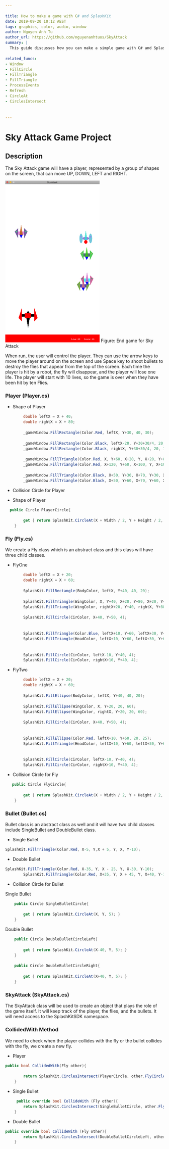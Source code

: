 ```yaml
---

title: How to make a game with C# and SplashKit
date: 2019-09-20 10:12 AEST
tags: graphics, color, audio, window
author: Nguyen Anh Tu
author_url: https://github.com/nguyenanhtuos/SkyAttack
summary: |
  This guide discusses how you can make a simple game with C# and SplashKit.

related_funcs:
- Window
- FillCircle
- FillTriangle
- FillTriangle
- ProcessEvents 
- Refresh
- CircleAt
- CirclesIntersect


---
```


# Sky Attack Game Project

## Description

The Sky Attack game will have a player, represented by a group of shapes on the screen, that can move UP, DOWN, LEFT and RIGHT.

<img src="/images/SkyAttack.png" width="300">
Figure: End game for Sky Attack

When run, the user will control the player. They can use the arrow keys to move the player around on the screen and use Space key to shoot bullets to destroy the flies that appear from the top of the screen. Each time the player is hit by a robot, the fly will disappear, and the player will lose one life. The player will start with 10 lives, so the game is over when they have been hit by ten Flies.

### Player (Player.cs)

* Shape of Player

```csharp
        double leftX = X + 40;
        double rightX = X + 80;

        _gameWindow.FillRectangle(Color.Red, leftX, Y+30, 40, 30);

        _gameWindow.FillRectangle(Color.Black, leftX-20, Y+30+30/4, 20, 15);
        _gameWindow.FillRectangle(Color.Black, rightX, Y+30+30/4, 20, 15);

        _gameWindow.FillTriangle(Color.Red, X, Y+60, X+20, Y, X+20, Y+80);
        _gameWindow.FillTriangle(Color.Red, X+120, Y+60, X+100, Y, X+100, Y+80);

        _gameWindow.FillTriangle(Color.Black, X+50, Y+30, X+70, Y+30, X+60, Y+15);        
        _gameWindow.FillTriangle(Color.Black, X+50, Y+60, X+70, Y+60, X+60, Y+120);

```

* Collision Circle for Player

* Shape of Player

```csharp
  public Circle PlayerCircle{

        get { return SplashKit.CircleAt(X + Width / 2, Y + Height / 2, 60); }
    }
```

### Fly (Fly.cs)
We create a Fly class which is an abstract class and this class will have three child classes.

* FlyOne
```csharp
        double leftX = X + 20;
        double rightX = X + 60;
        
        SplashKit.FillRectangle(BodyColor, leftX, Y+40, 40, 20);

        SplashKit.FillTriangle(WingColor, X, Y+40, X+20, Y+80, X+20, Y+20);
        SplashKit.FillTriangle(WingColor, rightX+20, Y+40, rightX, Y+80, rightX, Y+20);

        SplashKit.FillCircle(CirColor, X+40, Y+50, 4);


        SplashKit.FillTriangle(Color.Blue, leftX+10, Y+60, leftX+30, Y+60, leftX+20, Y+80);
        SplashKit.FillTriangle(HeadColor, leftX+10, Y+60, leftX+30, Y+60, leftX+20, Y);
        

        SplashKit.FillCircle(CirColor, leftX-10, Y+40, 4);
        SplashKit.FillCircle(CirColor, rightX+10, Y+40, 4);
```

* FlyTwo
```csharp
        double leftX = X + 20;
        double rightX = X + 60;
        
        SplashKit.FillEllipse(BodyColor, leftX, Y+40, 40, 20);

        SplashKit.FillEllipse(WingColor, X, Y+20, 20, 60);
        SplashKit.FillEllipse(WingColor, rightX, Y+20, 20, 60);

        SplashKit.FillCircle(CirColor, X+40, Y+50, 4);


        SplashKit.FillEllipse(Color.Red, leftX+10, Y+60, 20, 25);
        SplashKit.FillTriangle(HeadColor, leftX+10, Y+60, leftX+30, Y+60, leftX+20, Y);
        

        SplashKit.FillCircle(CirColor, leftX-10, Y+40, 4);
        SplashKit.FillCircle(CirColor, rightX+10, Y+40, 4);
```

* Collision Circle for Fly
```csharp
   public Circle FlyCircle{

        get { return SplashKit.CircleAt(X + Width / 2, Y + Height / 2, 40); }
    }
```



### Bullet (Bullet.cs)
Bullet class is an abstract class as well and it will have two child classes include SingleBullet and DoubleBullet class.

* Single Bullet

```csharp
SplashKit.FillTriangle(Color.Red, X-5, Y,X + 5, Y, X, Y-10);
```

* Double Bullet

```csharp
SplashKit.FillTriangle(Color.Red, X-35, Y, X - 25, Y, X-30, Y-10);
        SplashKit.FillTriangle(Color.Red, X+35, Y, X + 45, Y, X+40, Y-10);
```

* Collision Circle for Bullet

Single Bullet
```csharp
    public Circle SingleBulletCircle{

        get { return SplashKit.CircleAt(X, Y, 5); }
    }
```

Double Bullet
```csharp
    public Circle DoubleBulletCircleLeft{

        get { return SplashKit.CircleAt(X-40, Y, 5); }
    }

    public Circle DoubleBulletCircleRight{

        get { return SplashKit.CircleAt(X+40, Y, 5); }
    }
```



### SkyAttack (SkyAttack.cs)
The SkyAttack class will be used to create an object that plays
the role of the game itself. It will keep track of the player, the flies, and the bullets.
It will need access to the SplashKitSDK namespace.


### CollidedWith Method

We need to check when the player collides with the fly or the bullet collides with the fly, we create a new fly.
* Player
```csharp
public bool CollidedWith(Fly other){

        return SplashKit.CirclesIntersect(PlayerCircle, other.FlyCircle);
    }
```
* Single Bullet
```csharp
     public override bool CollideWith (Fly other){
        return SplashKit.CirclesIntersect(SingleBulletCircle, other.FlyCircle);
    }
```
* Double Bullet
```csharp
public override bool CollideWith (Fly other){
        return SplashKit.CirclesIntersect(DoubleBulletCircleLeft, other.FlyCircle) || SplashKit.CirclesIntersect(DoubleBulletCircleRight, other.FlyCircle) ;
    }
```


